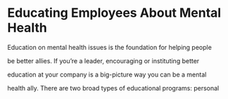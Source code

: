 # Educating Employees About Mental Health

Education on mental health issues is the foundation for helping people

be better allies. If you’re a leader, encouraging or instituting better

education at your company is a big-picture way you can be a mental

health ally. There are two broad types of educational programs: personal